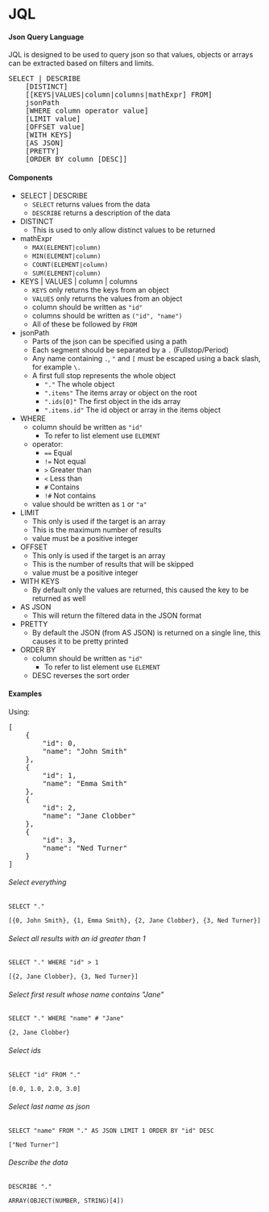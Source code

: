 # JQL

#### Json Query Language

JQL is designed to be used to query json so that values, objects or arrays can be extracted based on filters and limits.

<pre>
SELECT | DESCRIBE
    [DISTINCT]
    [[KEYS|VALUES|column|columns|mathExpr] FROM]
    jsonPath
    [WHERE column operator value]
    [LIMIT value]
    [OFFSET value]
    [WITH KEYS]
    [AS JSON]
    [PRETTY]
    [ORDER BY column [DESC]]
</pre>

#### Components

* SELECT | DESCRIBE
    * `SELECT` returns values from the data
    * `DESCRIBE` returns a description of the data
* DISTINCT
    * This is used to only allow distinct values to be returned
* mathExpr 
    * `MAX(ELEMENT|column)`
    * `MIN(ELEMENT|column)`
    * `COUNT(ELEMENT|column)`
    * `SUM(ELEMENT|column)`
* KEYS | VALUES | column | columns
    * `KEYS` only returns the keys from an object
    * `VALUES` only returns the values from an object
    * column should be written as `"id"`
    * columns should be written as `("id", "name")`
    * All of these be followed by `FROM`
* jsonPath
    * Parts of the json can be specified using a path
    * Each segment should be separated by a `.` (Fullstop/Period)
    * Any name containing `.`, `"` and `[` must be escaped using a back slash, for example `\.`
    * A first full stop represents the whole object
        * `"."` The whole object
        * `".items"` The items array or object on the root
        * `".ids[0]"` The first object in the ids array
        * `".items.id"` The id object or array in the items object
* WHERE
    * column should be written as `"id"`
        * To refer to list element use `ELEMENT`
    * operator:
        * `==` Equal
        * `!=` Not equal
        * `>` Greater than
        * `<` Less than
        * `#` Contains
        * `!#` Not contains
    * value should be written as `1` or `"a"`
* LIMIT
    * This only is used if the target is an array
    * This is the maximum number of results
    * value must be a positive integer
* OFFSET
    * This only is used if the target is an array
    * This is the number of results that will be skipped
    * value must be a positive integer
* WITH KEYS
    * By default only the values are returned, this caused the key to be returned as well
* AS JSON
    * This will return the filtered data in the JSON format
* PRETTY
    *  By default the JSON (from AS JSON) is returned on a single line, this causes it to be pretty printed
* ORDER BY
    * column should be written as `"id"`
        * To refer to list element use `ELEMENT`
    * DESC reverses the sort order

#### Examples

Using:

<pre>
[
    {
        "id": 0,
        "name": "John Smith"
    },
    {
        "id": 1,
        "name": "Emma Smith"
    },
    {
        "id": 2,
        "name": "Jane Clobber"
    },
    {
        "id": 3,
        "name": "Ned Turner"
    }
]
</pre>

###### Select everything

`SELECT "."`

`[{0, John Smith}, {1, Emma Smith}, {2, Jane Clobber}, {3, Ned Turner}]`

###### Select all results with an id greater than 1

`SELECT "." WHERE "id" > 1`

`[{2, Jane Clobber}, {3, Ned Turner}]`

###### Select first result whose name contains "Jane"

`SELECT "." WHERE "name" # "Jane"`

`{2, Jane Clobber}`

###### Select ids 

`SELECT "id" FROM "."`

`[0.0, 1.0, 2.0, 3.0]`

###### Select last name as json 

`SELECT "name" FROM "." AS JSON LIMIT 1 ORDER BY "id" DESC`

`["Ned Turner"]`

###### Describe the data

`DESCRIBE "."`

`ARRAY(OBJECT(NUMBER, STRING)[4])`
